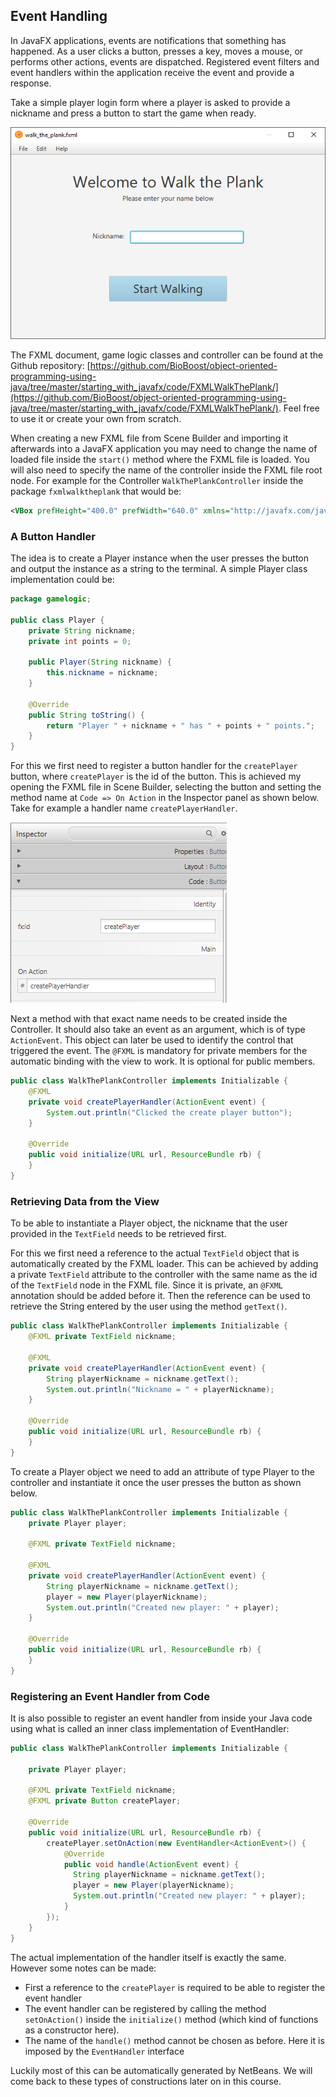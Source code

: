 ## Event Handling

In JavaFX applications, events are notifications that something has happened. As a user clicks a button, presses a key, moves a mouse, or performs other actions, events are dispatched. Registered event filters and event handlers within the application receive the event and provide a response.

Take a simple player login form where a player is asked to provide a nickname and press a button to start the game when ready.

![Walk the Plank](img/walk_the_plank.png)

The FXML document, game logic classes and controller can be found at the Github repository: [https://github.com/BioBoost/object-oriented-programming-using-java/tree/master/starting_with_javafx/code/FXMLWalkThePlank/](https://github.com/BioBoost/object-oriented-programming-using-java/tree/master/starting_with_javafx/code/FXMLWalkThePlank/). Feel free to use it or create your own from scratch.

When creating a new FXML file from Scene Builder and importing it afterwards into a JavaFX application you may need to change the name of loaded file inside the `start()` method where the FXML file is loaded. You will also need to specify the name of the controller inside the FXML file root node. For example for the Controller `WalkThePlankController` inside the package `fxmlwalktheplank` that would be:

```xml
<VBox prefHeight="400.0" prefWidth="640.0" xmlns="http://javafx.com/javafx/9.0.1" xmlns:fx="http://javafx.com/fxml/1" fx:controller="fxmlwalktheplank.WalkThePlankController">
```

### A Button Handler

The idea is to create a Player instance when the user presses the button and output the instance as a string to the terminal. A simple Player class implementation could be:

```java
package gamelogic;

public class Player {
    private String nickname;
    private int points = 0;

    public Player(String nickname) {
        this.nickname = nickname;
    }

    @Override
    public String toString() {
        return "Player " + nickname + " has " + points + " points.";
    }
}
```

For this we first need to register a button handler for the `createPlayer` button, where `createPlayer` is the id of the button. This is achieved my opening the FXML file in Scene Builder, selecting the button and setting the method name at `Code => On Action` in the Inspector panel as shown below. Take for example a handler name `createPlayerHandler`.

![Registering a Button Handler](img/registering_a_button_handler.png)

Next a method with that exact name needs to be created inside the Controller. It should also take an event as an argument, which is of type `ActionEvent`. This object can later be used to identify the control that triggered the event. The `@FXML` is mandatory for private members for the automatic binding with the view to work. It is optional for public members.

```java
public class WalkThePlankController implements Initializable {
    @FXML
    private void createPlayerHandler(ActionEvent event) {
        System.out.println("Clicked the create player button");
    }

    @Override
    public void initialize(URL url, ResourceBundle rb) {
    }    
}
```

### Retrieving Data from the View

To be able to instantiate a Player object, the nickname that the user provided in the `TextField` needs to be retrieved first.

For this we first need a reference to the actual `TextField` object that is automatically created by the FXML loader. This can be achieved by adding a private `TextField` attribute to the controller with the same name as the id of the `TextField` node in the FXML file. Since it is private, an `@FXML` annotation should be added before it. Then the reference can be used to retrieve the String entered by the user using the method `getText()`.

```java
public class WalkThePlankController implements Initializable {
    @FXML private TextField nickname;

    @FXML
    private void createPlayerHandler(ActionEvent event) {
        String playerNickname = nickname.getText();
        System.out.println("Nickname = " + playerNickname);
    }

    @Override
    public void initialize(URL url, ResourceBundle rb) {
    }    
}
```

To create a Player object we need to add an attribute of type Player to the controller and instantiate it once the user presses the button as shown below.

```java
public class WalkThePlankController implements Initializable {
    private Player player;

    @FXML private TextField nickname;

    @FXML
    private void createPlayerHandler(ActionEvent event) {
        String playerNickname = nickname.getText();
        player = new Player(playerNickname);
        System.out.println("Created new player: " + player);
    }

    @Override
    public void initialize(URL url, ResourceBundle rb) {
    }    
}
```

### Registering an Event Handler from Code

It is also possible to register an event handler from inside your Java code using what is called an inner class implementation of EventHandler:

```java
public class WalkThePlankController implements Initializable {

    private Player player;

    @FXML private TextField nickname;
    @FXML private Button createPlayer;

    @Override
    public void initialize(URL url, ResourceBundle rb) {
        createPlayer.setOnAction(new EventHandler<ActionEvent>() {
            @Override
            public void handle(ActionEvent event) {
              String playerNickname = nickname.getText();
              player = new Player(playerNickname);
              System.out.println("Created new player: " + player);
            }
        });
    }    
}
```

The actual implementation of the handler itself is exactly the same. However some notes can be made:
* First a reference to the `createPlayer` is required to be able to register the event handler
* The event handler can be registered by calling the method `setOnAction()` inside the `initialize()` method (which kind of functions as a constructor here).
* The name of the `handle()` method cannot be chosen as before. Here it is imposed by the `EventHandler` interface

Luckily most of this can be automatically generated by NetBeans. We will come back to these types of constructions later on in this course.
